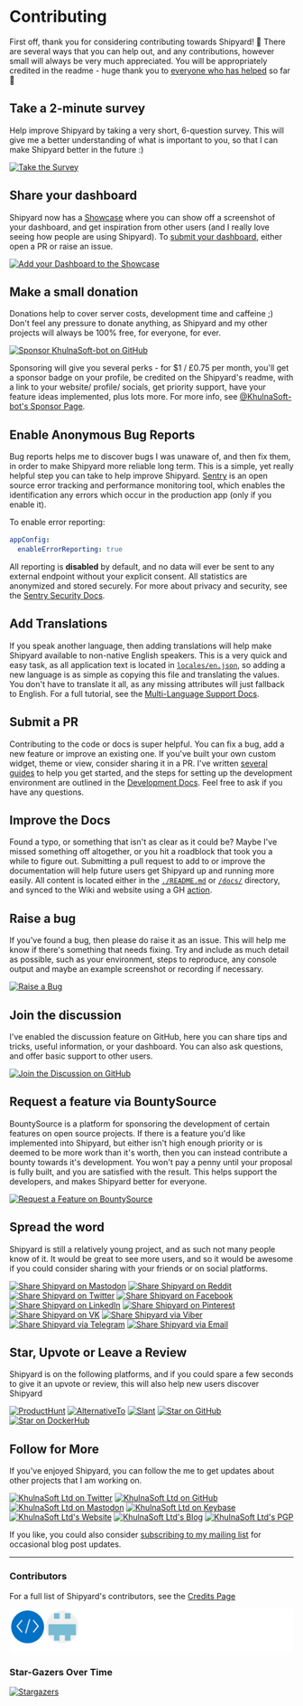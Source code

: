 # Contributing

First off, thank you for considering contributing towards Shipyard! 🙌
There are several ways that you can help out, and any contributions, however small will always be very much appreciated.
You will be appropriately credited in the readme - huge thank you to [everyone who has helped](/docs/credits) so far 💞

## Take a 2-minute survey

Help improve Shipyard by taking a very short, 6-question survey. This will give me a better understanding of what is important to you, so that I can make Shipyard better in the future :)

[![Take the Survey](https://img.shields.io/badge/Take_the-Survey-%231a86fd?style=for-the-badge&logo=buddy)](https://survey.typeform.com/to/gl0L68ou)

## Share your dashboard

Shipyard now has a [Showcase](https://github.com/khulnaSoft/shipyard/blob/master/docs/showcase.md#shipyard-showcase-) where you can show off a screenshot of your dashboard, and get inspiration from other users (and I really love seeing how people are using Shipyard). To [submit your dashboard](https://github.com/khulnaSoft/shipyard/blob/master/docs/showcase.md#submitting-your-dashboard), either open a PR or raise an issue.

[![Add your Dashboard to the Showcase](https://img.shields.io/badge/Add_your_Dashboard-Showcase-%238616ee?style=for-the-badge&logo=feathub&logoColor=8616ee)](https://github.com/khulnaSoft/shipyard/issues/new?assignees=&labels=%F0%9F%92%AF+Showcase&template=showcase-addition.yml&title=%5BSHOWCASE%5D+%3Ctitle%3E)

## Make a small donation

Donations help to cover server costs, development time and caffeine ;)
Don't feel any pressure to donate anything, as Shipyard and my other projects will always be 100% free, for everyone, for ever.

[![Sponsor KhulnaSoft-bot on GitHub](https://img.shields.io/badge/Sponsor_on_GitHub-KhulnaSoft-bot-%23ff4dda?style=for-the-badge&logo=githubsponsors&logoColor=ff4dda)](https://github.com/sponsors/KhulnaSoft-bot)

Sponsoring will give you several perks - for $1 / £0.75 per month, you'll get a sponsor badge on your profile, be credited on the Shipyard's readme, with a link to your website/ profile/ socials, get priority support,  have your feature ideas implemented, plus lots more. For more info, see [@KhulnaSoft-bot's Sponsor Page](https://github.com/sponsors/KhulnaSoft-bot).



## Enable Anonymous Bug Reports

Bug reports helps me to discover bugs I was unaware of, and then fix them, in order to make Shipyard more reliable long term. This is a simple, yet really helpful step you can take to help improve Shipyard. [Sentry](https://github.com/getsentry/sentry) is an open source error tracking and performance monitoring tool, which enables the identification any errors which occur in the production app (only if you enable it).

To enable error reporting:

```yaml
appConfig:
  enableErrorReporting: true
```

All reporting is **disabled** by default, and no data will ever be sent to any external endpoint without your explicit consent. All statistics are anonymized and stored securely. For more about privacy and security, see the [Sentry Security Docs](https://sentry.io/security/).

## Add Translations

If you speak another language, then adding translations will help make Shipyard available to non-native English speakers. This is a very quick and easy task, as all application text is located in [`locales/en.json`](https://github.com/khulnaSoft/shipyard/blob/master/src/assets/locales/en.json), so adding a new language is as simple as copying this file and translating the values. You don't have to translate it all, as any missing attributes will just fallback to English. For a full tutorial, see the [Multi-Language Support Docs](https://github.com/khulnaSoft/shipyard/blob/master/docs/multi-language-support.md).

## Submit a PR

Contributing to the code or docs is super helpful. You can fix a bug, add a new feature or improve an existing one. If you've built your own custom widget, theme or view, consider sharing it in a PR. I've written [several guides](/docs/development-guides) to help you get started, and the steps for setting up the development environment are outlined in the [Development Docs](/docs/developing). Feel free to ask if you have any questions.

## Improve the Docs

Found a typo, or something that isn't as clear as it could be? Maybe I've missed something off altogether, or you hit a roadblock that took you a while to figure out. Submitting a pull request to add to or improve the documentation will help future users get Shipyard up and running more easily.
All content is located either in the [`./README.md`](/README) or [`/docs/`](/docs) directory, and synced to the Wiki and website using a GH [action](/actions/workflows/wiki-sync.yml).

## Raise a bug

If you've found a bug, then please do raise it as an issue. This will help me know if there's something that needs fixing. Try and include as much detail as possible, such as your environment, steps to reproduce, any console output and maybe an example screenshot or recording if necessary.

[![Raise a Bug](https://img.shields.io/badge/Raise_a-Bug-%23dc2d76?style=for-the-badge&logo=dependabot)](https://github.com/khulnaSoft/shipyard/issues/new?assignees=khulnasoft&labels=%F0%9F%90%9B+Bug&template=bug.yml&title=%5BBUG%5D+%3Ctitle%3E)

## Join the discussion

I've enabled the discussion feature on GitHub, here you can share tips and tricks, useful information, or your dashboard. You can also ask questions, and offer basic support to other users.

[![Join the Discussion on GitHub](https://img.shields.io/badge/Join_the-Discussion-%23ffd000?style=for-the-badge&logo=livechat)](https://github.com/khulnaSoft/shipyard/discussions)

## Request a feature via BountySource

BountySource is a platform for sponsoring the development of certain features on open source projects. If there is a feature you'd like implemented into Shipyard, but either isn't high enough priority or is deemed to be more work than it's worth, then you can instead contribute a bounty towards it's development. You won't pay a penny until your proposal is fully built, and you are satisfied with the result. This helps support the developers, and makes Shipyard better for everyone.

[![Request a Feature on BountySource](https://img.shields.io/badge/BountySource-Shipyard-%23F67909?style=for-the-badge&logo=openbugbounty)](https://www.bountysource.com/teams/shipyard)

## Spread the word

Shipyard is still a relatively young project, and as such not many people know of it. It would be great to see more users, and so it would be awesome if you could consider sharing with your friends or on social platforms.

[![Share Shipyard on Mastodon](https://img.shields.io/badge/Share-Mastodon-%232b90d9?style=flat-square&logo=mastodon)](https://mastodon.social/?text=Check%20out%20Shipyard%2C%20the%20privacy-friendly%2C%20self-hosted%20startpage%20for%20organizing%20your%20life%3A%20https%3A%2F%2Fgithub.com%2FKhulnaSoft-bot%2Fshipyard%20-%20By%20%40khulnasoft%40mastodon.social)
[![Share Shipyard on Reddit](https://img.shields.io/badge/Share-Reddit-%23FF5700?style=flat-square&logo=reddit)](http://www.reddit.com/submit?url=https://github.com/khulnaSoft/shipyard&title=Shipyard%20-%20The%20self-hosted%20dashboard%20for%20your%20homelab%20%F0%9F%9A%80)
[![Share Shipyard on Twitter](https://img.shields.io/badge/Share-Twitter-%231DA1F2?style=flat-square&logo=twitter)](https://twitter.com/intent/tweet?url=https://github.com/khulnasoft/shipyard&text=Check%20out%20Shipyard%20by%20@Lissy_Sykes,%20the%20self-hosted%20dashboard%20for%20your%20homelab%20%F0%9F%9A%80)
[![Share Shipyard on Facebook](https://img.shields.io/badge/Share-Facebook-%234267B2?style=flat-square&logo=facebook)](https://www.facebook.com/sharer/sharer.php?u=https://github.com/khulnasoft/shipyard)
[![Share Shipyard on LinkedIn](https://img.shields.io/badge/Share-LinkedIn-%230077b5?style=flat-square&logo=linkedin)](https://www.linkedin.com/shareArticle?mini=true&url=https://github.com/khulnasoft/shipyard)
[![Share Shipyard on Pinterest](https://img.shields.io/badge/Share-Pinterest-%23E60023?style=flat-square&logo=pinterest)](https://pinterest.com/pin/create/button/?url=https://github.com/khulnasoft/shipyard&media=https://raw.githubusercontent.com/khulnaSoft/shipyard/master/docs/showcase/1-home-lab-material.png&description=Check%20out%20Shipyard,%20the%20self-hosted%20dashboard%20for%20your%20homelab%20%F0%9F%9A%80)
[![Share Shipyard on VK](https://img.shields.io/badge/Share-VK-%234C75A3?style=flat-square&logo=vk)](https://vk.com/share.php?url=https%3A%2F%2Fgithub.com%2Fkhulnasoft%2Fshipyard%2F&title=Check%20out%20Shipyard%20-%20The%20Self-Hosted%20Dashboard%20for%20your%20Homelab%20%F0%9F%9A%80)
[![Share Shipyard via Viber](https://img.shields.io/badge/Share-Viber-%238176d6?style=flat-square&logo=viber)](viber://forward?text=https%3A%2F%2Fgithub.com%2Fkhulnasoft%2Fshipyard%0ACheck%20out%20Shipyard%2C%20the%20self-hosted%20dashboard%20for%20your%20homelab%20%F0%9F%9A%80)
[![Share Shipyard via Telegram](https://img.shields.io/badge/Share-Telegram-%230088cc?style=flat-square&logo=telegram)](https://t.me/share/url?url=https%3A%2F%2Fgithub.com%2Fkhulnasoft%2Fshipyard&text=Check%20out%20Shipyard%2C%20the%20self-hosted%20dashboard%20for%20your%20homelab%20%F0%9F%9A%80)
[![Share Shipyard via Email](https://img.shields.io/badge/Share-Email-%238A90C7?style=flat-square&logo=protonmail)](mailto:info@example.com?&subject=Check%20out%20Shipyard%20-%20The%20self-hosted%20dashboard%20for%20your%20homelab%20%F0%9F%9A%80&cc=&bcc=&body=https://github.com/khulnasoft/shipyard)

## Star, Upvote or Leave a Review

Shipyard is on the following platforms, and if you could spare a few seconds to give it an upvote or review, this will also help new users discover Shipyard

[![ProductHunt](https://img.shields.io/badge/Review-ProductHunt-%23b74424?style=flat-square&logo=producthunt)](https://www.producthunt.com/posts/shipyard)
[![AlternativeTo](https://img.shields.io/badge/Review-AlternativeTo-%235581a6?style=flat-square&logo=abletonlive)](https://alternativeto.net/software/shipyard/about/)
[![Slant](https://img.shields.io/badge/Review-Slant-%2346a1df?style=flat-square&logo=capacitor)](https://www.slant.co/improve/topics/27783/viewpoints/1/~self-hosted-homelab-startpage~shipyard)
[![Star on GitHub](https://img.shields.io/github/stars/KhulnaSoft-bot/Shipyard?color=ba96d6&label=Star%20-%20GitHub&logo=github&style=flat-square)](https://github.com/khulnaSoft/shipyard/stargazers)
[![Star on DockerHub](https://img.shields.io/docker/stars/khulnasoft/shipyard?color=4cb6e0&label=Star%20-%20Docker&logo=docker&style=flat-square)](https://hub.docker.com/r/khulnasoft/shipyard)

## Follow for More

If you've enjoyed Shipyard, you can follow the me to get updates about other projects that I am working on.

[![KhulnaSoft Ltd on Twitter](https://img.shields.io/twitter/follow/Lissy_Sykes?style=social&logo=twitter)](https://twitter.com/Lissy_Sykes)
[![KhulnaSoft Ltd on GitHub](https://img.shields.io/github/followers/khulnasoft?label=KhulnaSoft-bot&style=social)](https://github.com/KhulnaSoft-bot)
[![KhulnaSoft Ltd on Mastodon](https://img.shields.io/mastodon/follow/1032965?domain=https%3A%2F%2Fmastodon.social)](https://mastodon.social/web/accounts/1032965)
[![KhulnaSoft Ltd on Keybase](https://img.shields.io/badge/khulansoft--lightgrey?style=social&logo=Keybase)](https://keybase.io/khulansoft)
[![KhulnaSoft Ltd's Website](https://img.shields.io/badge/khulnasoft.com--lightgrey?style=social&logo=Tencent%20QQ)](https://khulnasoft.com)
[![KhulnaSoft Ltd's Blog](https://img.shields.io/badge/Blog--lightgrey?style=social&logo=micro.blog)](https://notes.khulnasoft.com/)
[![KhulnaSoft Ltd's PGP](https://img.shields.io/badge/PGP--lightgrey?style=social&logo=Let%E2%80%99s%20Encrypt)](https://keybase.io/khulansoft/pgp_keys.asc)

If you like, you could also consider [subscribing to my mailing list](https://notes.khulnasoft.com/subscribe) for occasional blog post updates.

---

### Contributors

For a full list of Shipyard's contributors, see the [Credits Page](/docs/credits)

[![Auto-generated contributors](https://raw.githubusercontent.com/khulnaSoft/shipyard/master/docs/assets/CONTRIBUTORS.svg)](https://github.com/khulnaSoft/shipyard/blob/master/docs/credits.md)

### Star-Gazers Over Time

[![Stargazers](https://starchart.cc/khulnaSoft/shipyard.svg)](https://seladb.github.io/StarTrack-js/#/preload?r=KhulnaSoft-bot,shipyard)
